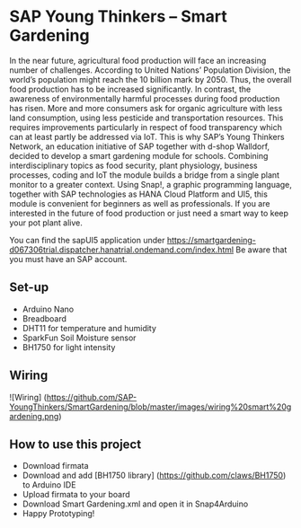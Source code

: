 # SAP Young Thinkers – Smart Gardening

In the near future, agricultural food production will face an increasing number of challenges. According to United Nations’ Population Division, the world’s population might reach the 10 billion mark by 2050. Thus, the overall food production has to be increased significantly. In contrast, the awareness of environmentally harmful processes during food production has risen. More and more consumers ask for organic agriculture with less land consumption, using less pesticide and transportation resources. This requires improvements particularly in respect of food transparency which can at least partly be addressed via IoT. This is why SAP’s Young Thinkers Network, an education initiative of SAP together with d-shop Walldorf, decided to develop a smart gardening module for schools. Combining interdisciplinary topics as food security, plant physiology, business processes, coding and IoT the module builds a bridge from a single plant monitor to a greater context. Using Snap!, a graphic programming language, together with SAP technologies as HANA Cloud Platform and UI5, this module is convenient for beginners as well as professionals. If you are interested in the future of food production or just need a smart way to keep your pot plant alive. 

You can find the sapUI5 application under 
https://smartgardening-d067306trial.dispatcher.hanatrial.ondemand.com/index.html
Be aware that you must have an SAP account.

## Set-up
* Arduino Nano
* Breadboard
* DHT11 for temperature and humidity
* SparkFun Soil Moisture sensor
* BH1750 for light intensity

## Wiring
![Wiring] (https://github.com/SAP-YoungThinkers/SmartGardening/blob/master/images/wiring%20smart%20gardening.png)


## How to use this project
* Download  firmata
* Download and add [BH1750 library] (https://github.com/claws/BH1750) to Arduino IDE
* Upload firmata to your board
* Download Smart Gardening.xml and open it in Snap4Arduino
* Happy Prototyping!
